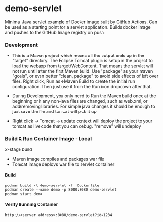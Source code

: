 # demo-servlet

Minimal Java servlet example of Docker image built by GitHub Actions. Can be used as a starting point for a servlet application.  Builds docker image and pushes to the GitHub Image registry on push


### Development
- This is a Maven project which means all the output ends up in the "target" directory.  The Eclipse Tomcat plugin is setup in the project to load the webapp from target/WebContent.  That means the servlet will not run until after the first Maven build.  Use "package" as your maven "goals",  or even better "clean, package" to avoid side effects of left over files.  Right click, Run as->Maven Build to create the initial run configuration. Then just use it from the Run icon dropdown after that.


- During Development, you only need to Run the Maven build once at the beginning or if any non-java files are changed, such as web.xml, or add/removing libraries.  For simple java changes it should be enough to just save the file and tomcat will pick it up


- Right click -> Tomcat -> update context will deploy the project to your tomcat as live code that you can debug. "remove" will undeploy

### Build & Run Container Image - Local

2-stage build
- Maven image compiles and packages war file
- Tomcat image deploys war file to servlet container

#### Build
```
podman build -t demo-servlet -f  Dockerfile
podman create --name demo -p 8080:8080 demo-servlet
podman start demo
```

#### Verify Running Container
`http://<server address>:8080/demo-servlet?id=1234`